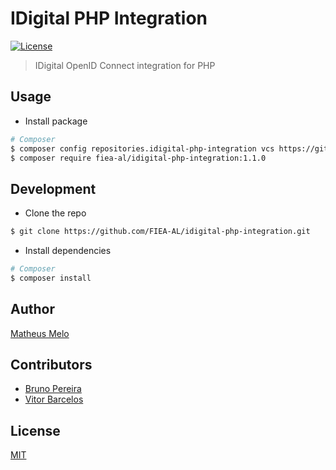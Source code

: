 # IDigital PHP Integration

[![License][license-badge]][license-url]

> IDigital OpenID Connect integration for PHP

## Usage

- Install package

```bash
# Composer
$ composer config repositories.idigital-php-integration vcs https://github.com/FIEA-AL/idigital-php-integration.git
$ composer require fiea-al/idigital-php-integration:1.1.0
```

## Development

- Clone the repo

```bash
$ git clone https://github.com/FIEA-AL/idigital-php-integration.git
```

- Install dependencies

```bash
# Composer
$ composer install
```

## Author

[Matheus Melo](https://www.linkedin.com/in/matheus-melo-7198901a4)

## Contributors
- [Bruno Pereira](https://www.linkedin.com/in/batlopes)
- [Vitor Barcelos](https://www.linkedin.com/in/vitorbarcelos)

## License

[MIT](https://github.com/FIEA-AL/idigital-php-integration/blob/main/LICENSE)

[license-badge]: https://img.shields.io/badge/License-MIT-yellow.svg
[license-url]: https://opensource.org/licenses/MIT
